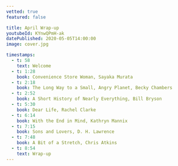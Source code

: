 ```yaml
---
vetted: true
featured: false

title: April Wrap-up
youtubeId: KYnwQPmH-ak
datePublished: 2020-05-05T14:00:00
image: cover.jpg

timestamps:
  - t: 58
    text: Welcome
  - t: 1:28
    book: Convenience Store Woman, Sayaka Murata
  - t: 2:18
    book: The Long Way to a Small, Angry Planet, Becky Chambers
  - t: 2:52
    book: A Short History of Nearly Everything, Bill Bryson
  - t: 5:30
    book: Dear Life, Rachel Clarke
  - t: 6:14
    book: With the End in Mind, Kathryn Mannix
  - t: 7:15
    book: Sons and Lovers, D. H. Lawrence
  - t: 7:48
    book: A Bit of a Stretch, Chris Atkins
  - t: 8:54
    text: Wrap-up
---
```

